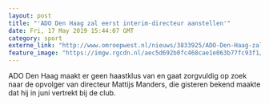 ```yaml
---
layout: post
title: "'ADO Den Haag zal eerst interim-directeur aanstellen'"
date: Fri, 17 May 2019 15:44:07 GMT
category: sport
externe_link: "http://www.omroepwest.nl/nieuws/3833925/ADO-Den-Haag-zal-eerst-interim-directeur-aanstellen"
feature_image: "https://imgw.rgcdn.nl/aec5d692b0fc468cae1e063b77fc93f1/opener/3833953.jpg"
---
```


ADO Den Haag maakt er geen haastklus van en gaat zorgvuldig op zoek naar de opvolger van directeur Mattijs Manders, die gisteren bekend maakte dat hij in juni vertrekt bij de club.
